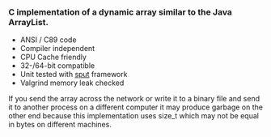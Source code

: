 ### C implementation of a dynamic array similar to the Java ArrayList.

* ANSI / C89 code
* Compiler independent
* CPU Cache friendly
* 32-/64-bit compatible
* Unit tested with [sput](http://www.lingua-systems.com/unit-testing/) framework
* Valgrind memory leak checked

If you send the array across the network or write it to a binary file and send it to another process on a different computer it may produce garbage on the other end because this implementation uses size_t which may not be equal in bytes on different machines.
